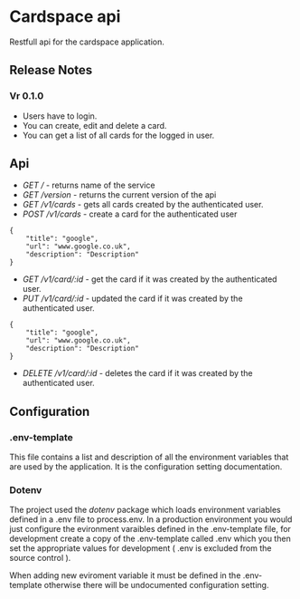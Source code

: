 # Cardspace api

Restfull api for the cardspace application.


## Release Notes

### Vr 0.1.0

* Users have to login.
* You can create, edit and delete a card.
* You can get a list of all cards for the logged in user.


## Api

* *GET /* - returns name of the service
* *GET /version* - returns the current version of the api
* *GET /v1/cards* - gets all cards created by the authenticated user.
* *POST /v1/cards* - create a card for the authenticated user

```
{
    "title": "google",
    "url": "www.google.co.uk",
    "description": "Description"
}
```

* *GET /v1/card/:id* - get the card if it was created by the authenticated user.
* *PUT /v1/card/:id* - updated the card if it was created by the authenticated user.

```
{
    "title": "google",
    "url": "www.google.co.uk",
    "description": "Description"
}
```

* *DELETE /v1/card/:id* - deletes the card if it was created by the authenticated user.



## Configuration

### .env-template

This file contains a list and description of all the environment variables that are used by the application.  It is the configuration setting documentation.


###  Dotenv

The project used the _dotenv_ package which loads environment variables defined in a .env file to process.env.  In a production environment you would just configure the evironment varaibles defined in the .env-template file, for development create a copy of the .env-template called .env which you then set the appropriate values for development ( .env is excluded from the source control ).

When adding new eviroment variable it must be defined in the .env-template otherwise there will be undocumented configuration setting.